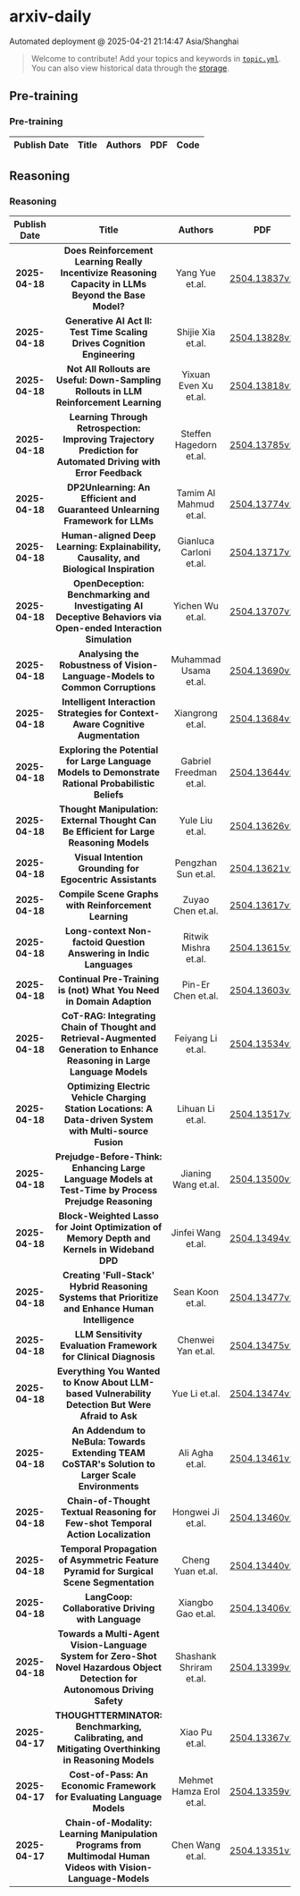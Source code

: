 # arxiv-daily
 Automated deployment @ 2025-04-21 21:14:47 Asia/Shanghai
> Welcome to contribute! Add your topics and keywords in [`topic.yml`](https://github.com/beiyuouo/arxiv-daily/blob/main/database/topic.yml).
> You can also view historical data through the [storage](https://github.com/beiyuouo/arxiv-daily/blob/main/database/storage).

## Pre-training

### Pre-training
|Publish Date|Title|Authors|PDF|Code|
| :---: | :---: | :---: | :---: | :---: |

## Reasoning

### Reasoning
|Publish Date|Title|Authors|PDF|Code|
| :---: | :---: | :---: | :---: | :---: |
|**2025-04-18**|**Does Reinforcement Learning Really Incentivize Reasoning Capacity in LLMs Beyond the Base Model?**|Yang Yue et.al.|[2504.13837v1](http://arxiv.org/abs/2504.13837v1)|null|
|**2025-04-18**|**Generative AI Act II: Test Time Scaling Drives Cognition Engineering**|Shijie Xia et.al.|[2504.13828v1](http://arxiv.org/abs/2504.13828v1)|null|
|**2025-04-18**|**Not All Rollouts are Useful: Down-Sampling Rollouts in LLM Reinforcement Learning**|Yixuan Even Xu et.al.|[2504.13818v1](http://arxiv.org/abs/2504.13818v1)|null|
|**2025-04-18**|**Learning Through Retrospection: Improving Trajectory Prediction for Automated Driving with Error Feedback**|Steffen Hagedorn et.al.|[2504.13785v1](http://arxiv.org/abs/2504.13785v1)|null|
|**2025-04-18**|**DP2Unlearning: An Efficient and Guaranteed Unlearning Framework for LLMs**|Tamim Al Mahmud et.al.|[2504.13774v1](http://arxiv.org/abs/2504.13774v1)|null|
|**2025-04-18**|**Human-aligned Deep Learning: Explainability, Causality, and Biological Inspiration**|Gianluca Carloni et.al.|[2504.13717v1](http://arxiv.org/abs/2504.13717v1)|null|
|**2025-04-18**|**OpenDeception: Benchmarking and Investigating AI Deceptive Behaviors via Open-ended Interaction Simulation**|Yichen Wu et.al.|[2504.13707v1](http://arxiv.org/abs/2504.13707v1)|null|
|**2025-04-18**|**Analysing the Robustness of Vision-Language-Models to Common Corruptions**|Muhammad Usama et.al.|[2504.13690v1](http://arxiv.org/abs/2504.13690v1)|null|
|**2025-04-18**|**Intelligent Interaction Strategies for Context-Aware Cognitive Augmentation**|Xiangrong et.al.|[2504.13684v1](http://arxiv.org/abs/2504.13684v1)|null|
|**2025-04-18**|**Exploring the Potential for Large Language Models to Demonstrate Rational Probabilistic Beliefs**|Gabriel Freedman et.al.|[2504.13644v1](http://arxiv.org/abs/2504.13644v1)|null|
|**2025-04-18**|**Thought Manipulation: External Thought Can Be Efficient for Large Reasoning Models**|Yule Liu et.al.|[2504.13626v1](http://arxiv.org/abs/2504.13626v1)|null|
|**2025-04-18**|**Visual Intention Grounding for Egocentric Assistants**|Pengzhan Sun et.al.|[2504.13621v1](http://arxiv.org/abs/2504.13621v1)|null|
|**2025-04-18**|**Compile Scene Graphs with Reinforcement Learning**|Zuyao Chen et.al.|[2504.13617v1](http://arxiv.org/abs/2504.13617v1)|null|
|**2025-04-18**|**Long-context Non-factoid Question Answering in Indic Languages**|Ritwik Mishra et.al.|[2504.13615v1](http://arxiv.org/abs/2504.13615v1)|null|
|**2025-04-18**|**Continual Pre-Training is (not) What You Need in Domain Adaption**|Pin-Er Chen et.al.|[2504.13603v1](http://arxiv.org/abs/2504.13603v1)|null|
|**2025-04-18**|**CoT-RAG: Integrating Chain of Thought and Retrieval-Augmented Generation to Enhance Reasoning in Large Language Models**|Feiyang Li et.al.|[2504.13534v1](http://arxiv.org/abs/2504.13534v1)|null|
|**2025-04-18**|**Optimizing Electric Vehicle Charging Station Locations: A Data-driven System with Multi-source Fusion**|Lihuan Li et.al.|[2504.13517v1](http://arxiv.org/abs/2504.13517v1)|null|
|**2025-04-18**|**Prejudge-Before-Think: Enhancing Large Language Models at Test-Time by Process Prejudge Reasoning**|Jianing Wang et.al.|[2504.13500v1](http://arxiv.org/abs/2504.13500v1)|null|
|**2025-04-18**|**Block-Weighted Lasso for Joint Optimization of Memory Depth and Kernels in Wideband DPD**|Jinfei Wang et.al.|[2504.13494v1](http://arxiv.org/abs/2504.13494v1)|null|
|**2025-04-18**|**Creating 'Full-Stack' Hybrid Reasoning Systems that Prioritize and Enhance Human Intelligence**|Sean Koon et.al.|[2504.13477v1](http://arxiv.org/abs/2504.13477v1)|null|
|**2025-04-18**|**LLM Sensitivity Evaluation Framework for Clinical Diagnosis**|Chenwei Yan et.al.|[2504.13475v1](http://arxiv.org/abs/2504.13475v1)|null|
|**2025-04-18**|**Everything You Wanted to Know About LLM-based Vulnerability Detection But Were Afraid to Ask**|Yue Li et.al.|[2504.13474v1](http://arxiv.org/abs/2504.13474v1)|null|
|**2025-04-18**|**An Addendum to NeBula: Towards Extending TEAM CoSTAR's Solution to Larger Scale Environments**|Ali Agha et.al.|[2504.13461v1](http://arxiv.org/abs/2504.13461v1)|null|
|**2025-04-18**|**Chain-of-Thought Textual Reasoning for Few-shot Temporal Action Localization**|Hongwei Ji et.al.|[2504.13460v1](http://arxiv.org/abs/2504.13460v1)|null|
|**2025-04-18**|**Temporal Propagation of Asymmetric Feature Pyramid for Surgical Scene Segmentation**|Cheng Yuan et.al.|[2504.13440v1](http://arxiv.org/abs/2504.13440v1)|null|
|**2025-04-18**|**LangCoop: Collaborative Driving with Language**|Xiangbo Gao et.al.|[2504.13406v1](http://arxiv.org/abs/2504.13406v1)|[link](https://github.com/taco-group/LangCoop)|
|**2025-04-18**|**Towards a Multi-Agent Vision-Language System for Zero-Shot Novel Hazardous Object Detection for Autonomous Driving Safety**|Shashank Shriram et.al.|[2504.13399v1](http://arxiv.org/abs/2504.13399v1)|null|
|**2025-04-17**|**THOUGHTTERMINATOR: Benchmarking, Calibrating, and Mitigating Overthinking in Reasoning Models**|Xiao Pu et.al.|[2504.13367v1](http://arxiv.org/abs/2504.13367v1)|null|
|**2025-04-17**|**Cost-of-Pass: An Economic Framework for Evaluating Language Models**|Mehmet Hamza Erol et.al.|[2504.13359v1](http://arxiv.org/abs/2504.13359v1)|null|
|**2025-04-17**|**Chain-of-Modality: Learning Manipulation Programs from Multimodal Human Videos with Vision-Language-Models**|Chen Wang et.al.|[2504.13351v1](http://arxiv.org/abs/2504.13351v1)|null|

